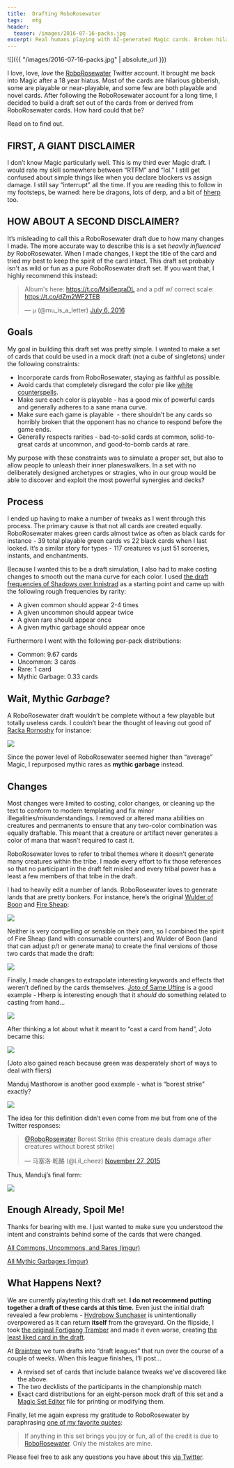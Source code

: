 ```yaml
---
title:  Drafting RoboRosewater
tags:   mtg
header:
  teaser: /images/2016-07-16-packs.jpg
excerpt: Real humans playing with AI-generated Magic cards. Broken hilarity ensures.
---
```


![]({{ "/images/2016-07-16-packs.jpg" | absolute_url }})

I love, love, _love_ the [RoboRosewater](https://twitter.com/RoboRosewater) Twitter account. It brought me back into Magic after a 18 year hiatus. Most of the cards are hilarious gibberish, some are playable or near-playable, and some few are both playable and novel cards. After following the RoboRosewater account for a long time, I decided to build a draft set out of the cards from or derived from RoboRosewater cards. How hard could that be?

Read on to find out.

## FIRST, A GIANT DISCLAIMER

I don’t know Magic particularly well. This is my third ever Magic draft. I would rate my skill somewhere between “RTFM” and “lol.” I still get confused about simple things like when you declare blockers vs assign damage. I still say “interrupt” all the time. If you are reading this to follow in my footsteps, be warned: here be dragons, lots of derp, and a bit of [hherp](https://twitter.com/roborosewater/status/673228003351113728) too.

## HOW ABOUT A SECOND DISCLAIMER?

It’s misleading to call this a RoboRosewater draft due to how many changes I made. The more accurate way to describe this is a  set _heavily influenced by_ RoboRosewater. When I made changes, I kept the title of the card and tried my best to keep the spirit of the card intact. This draft set probably isn't as wild or fun as a pure RoboRosewater draft set. If you want that, I highly recommend this instead:

<blockquote class="twitter-tweet" data-lang="en"><p lang="en" dir="ltr">Album&#39;s here: <a href="https://t.co/Msi6eqraDL">https://t.co/Msi6eqraDL</a> and a pdf w/ correct scale: <a href="https://t.co/dZm2WF2TEB">https://t.co/dZm2WF2TEB</a></p>&mdash; μ (@mu_is_a_letter) <a href="https://twitter.com/mu_is_a_letter/status/750813229258072064?ref_src=twsrc%5Etfw">July 6, 2016</a></blockquote>
<script async src="https://platform.twitter.com/widgets.js" charset="utf-8"></script>

## Goals

My goal in building this draft set was pretty simple. I wanted to make a set of cards that could be used in a mock draft (not a cube of singletons) under the following constraints:

*   Incorporate cards from RoboRosewater, staying as faithful as possible.
*   Avoid cards that completely disregard the color pie like [white counterspells](https://twitter.com/roborosewater/status/719599781887258624).
*   Make sure each color is playable - has a good mix of powerful cards and generally adheres to a sane mana curve.
*   Make sure each game is playable  - there shouldn’t be any cards so horribly broken that the opponent has no chance to respond before the game ends.
*   Generally respects rarities - bad-to-solid cards at common, solid-to-great cards at uncommon, and good-to-bomb cards at rare.

My purpose with these constraints was to simulate a proper set, but also to allow people to unleash their inner planeswalkers. In a set with no deliberately designed archetypes or stragies, who in our group would be able to discover and exploit the most powerful synergies and decks?

## Process

I ended up having to make a number of tweaks as I went through this process. The primary cause is that not all cards are created equally. RoboRosewater makes green cards almost twice as often as black cards for instance - 39 total playable green cards vs 22 black cards when I last looked. It’s a similar story for types - 117 creatures vs just 51 sorceries, instants, and enchantments.

Because I wanted this to be a draft simulation, I also had to make costing changes to smooth out the mana curve for each color. I used [the draft frequencies of Shadows over Innistrad](http://www.mtggoldfish.com/articles/expected-numbers-of-specific-cards-in-shadows-over-innistrad-limited) as a starting point and came up with the following rough frequencies by rarity:

*   A given common should appear 2-4 times
*   A given uncommon should appear twice
*   A given rare should appear once
*   A given mythic garbage should appear once

Furthermore I went with the following per-pack distributions:

*   Common: 9.67 cards
*   Uncommon: 3 cards
*   Rare: 1 card
*   Mythic Garbage: 0.33 cards

## Wait, Mythic _Garbage_?

A RoboRosewater draft wouldn’t be complete without a few playable but totally useless cards. I couldn’t bear the thought of leaving out good ol’ [Racka Rornoshy](https://twitter.com/RoboRosewater/status/654730074508275717) for instance:

![](/images/2016-07-16-racka.jpg)

Since the power level of RoboRosewater seemed higher than “average” Magic, I repurposed mythic rares as **mythic garbage** instead.

## Changes

Most changes were limited to costing, color changes, or cleaning up the text to conform to modern templating and fix minor illegalities/misunderstandings. I removed or altered mana abilities on creatures and permanents to ensure that any two-color combination was equally draftable. This meant that a creature or artifact never generates a color of mana that wasn’t required to cast it.

RoboRosewater loves to refer to tribal themes where it doesn’t generate many creatures within the tribe. I made every effort to fix those references so that no participant in the draft felt misled and every tribal power has a least a few members of that tribe in the draft.

I had to heavily edit a number of lands. RoboRosewater loves to generate lands that are pretty bonkers. For instance, here’s the original [Wulder of Boon](https://twitter.com/RoboRosewater/status/610885948142940160) and [Fire Sheap](https://twitter.com/RoboRosewater/status/645675265306329088):
 
 ![](/images/2016-07-16-wulder.png)

Neither is very compelling or sensible on their own, so I combined the spirit of Fire Sheap (land with consumable counters) and Wulder of Boon (land that can adjust p/t or generate mana) to create the final versions of those two cards that made the draft:

![](/images/2016-07-16-wulder-revised.png)

Finally, I made changes to extrapolate interesting keywords and effects that weren’t defined by the cards themselves. [Joto of Same Uftine](https://twitter.com/roborosewater/status/673228003351113728) is a good example - Hherp is interesting enough that it _should_ do something related to casting from hand...

![](/images/2016-07-16-hherp.png)

After thinking a lot about what it meant to “cast a card from hand”, Joto became this:

![](/images/2016-07-16-joto.jpg)

(Joto also gained reach because green was desperately short of ways to deal with fliers)

Manduj Masthorow is another good example - what is “borest strike” exactly?

![](/images/2016-07-16-manduj.jpg)

The idea for this definition didn’t even come from me but from one of the Twitter responses:

<blockquote class="twitter-tweet" data-lang="en"><p lang="en" dir="ltr"><a href="https://twitter.com/RoboRosewater?ref_src=twsrc%5Etfw">@RoboRosewater</a> Borest Strike (this creature deals damage after creatures without borest strike)</p>&mdash; 马塞洛·乾酪 (@Lil_cheez) <a href="https://twitter.com/Lil_cheez/status/670337993182461953?ref_src=twsrc%5Etfw">November 27, 2015</a></blockquote>
<script async src="https://platform.twitter.com/widgets.js" charset="utf-8"></script>

Thus, Manduj’s final form:

![](/images/2016-07-16-manduj-revised.jpg)

## Enough Already, Spoil Me!

Thanks for bearing with me. I just wanted to make sure you understood the intent and constraints behind some of the cards that were changed.

[All Commons, Uncommons, and Rares (imgur)](http://imgur.com/a/Sym99)

[All Mythic Garbages (imgur)](http://imgur.com/a/B1N7n)

## What Happens Next?

We are currently playtesting this draft set. **I do not recommend putting together a draft of these cards at this time.** Even just the initial draft revealed a few problems - [Hydrobow Sunchaser](http://i.imgur.com/8gSqCYg.jpg) is unintentionally overpowered as it can return **itself** from the graveyard. On the flipside, I took [the original Fortigang Tramber](https://twitter.com/RoboRosewater/status/733732888605253632) and made it even worse, creating [the least liked card in the draft](http://i.imgur.com/2XXY9ce.jpg).

At [Braintree](https://www.braintreepayments.com/) we turn drafts into “draft leagues” that run over the course of a couple of weeks. When this league finishes, I’ll post…

*   A revised set of cards that include balance tweaks we've discovered like the above.
*   The two decklists of the participants in the championship match
*   Exact card distributions for an eight-person mock draft of this set and a [Magic Set Editor](http://magicseteditor.sourceforge.net/) file for printing or modifying them.

Finally, let me again express my gratitude to RoboRosewater by paraphrasing [one of my favorite quotes](http://www.malcolm-x.org/quotes.htm):

> If anything in this set brings you joy or fun, all of the credit is due to [RoboRosewater](https://twitter.com/RoboRosewater). Only the mistakes are mine.

Please feel free to ask any questions you have about this [via Twitter](https://twitter.com/citizenparker).
